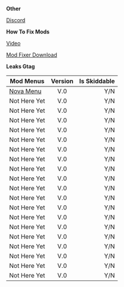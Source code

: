 **Other**

[Discord](https://discord.gg/2UUYmNFwgb "Discord")


**How To Fix Mods**

[Video](https://youtu.be/zhuyOIfqXsE "Video")

[Mod Fixer Download](https://cdn.discordapp.com/attachments/1054455393130139790/1054455538081071214/Managed.rar "Fix Mods")

**Leaks Gtag**

| Mod Menus     | Version       |Is Skiddable|
| ------------- |:-------------:| -----:|
| [Nova Menu](https://cdn.discordapp.com/attachments/1068640630219223131/1079437055802757170/Monke_Troll_Menu_Protected.dll "")  | V.0           | Y/N   |
| Not Here Yet  | V.0           | Y/N   |
| Not Here Yet  | V.0           | Y/N   |
| Not Here Yet  | V.0           | Y/N   |
| Not Here Yet  | V.0           | Y/N   |
| Not Here Yet  | V.0           | Y/N   |
| Not Here Yet  | V.0           | Y/N   |
| Not Here Yet  | V.0           | Y/N   |
| Not Here Yet  | V.0           | Y/N   |
| Not Here Yet  | V.0           | Y/N   |
| Not Here Yet  | V.0           | Y/N   |
| Not Here Yet  | V.0           | Y/N   |
| Not Here Yet  | V.0           | Y/N   |
| Not Here Yet  | V.0           | Y/N   |
| Not Here Yet  | V.0           | Y/N   |
| Not Here Yet  | V.0           | Y/N   |
| Not Here Yet  | V.0           | Y/N   |
| Not Here Yet  | V.0           | Y/N   |
| Not Here Yet  | V.0           | Y/N   |
| Not Here Yet  | V.0           | Y/N   |

